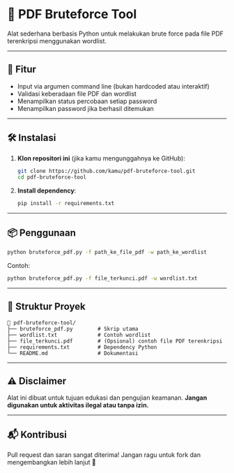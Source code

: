 # 📄 PDF Bruteforce Tool

Alat sederhana berbasis Python untuk melakukan brute force pada file PDF terenkripsi menggunakan wordlist.

---

## 🚀 Fitur

* Input via argumen command line (bukan hardcoded atau interaktif)
* Validasi keberadaan file PDF dan wordlist
* Menampilkan status percobaan setiap password
* Menampilkan password jika berhasil ditemukan

---

## 🛠️ Instalasi

1. **Klon repositori ini** (jika kamu mengunggahnya ke GitHub):

   ```bash
   git clone https://github.com/kamu/pdf-bruteforce-tool.git
   cd pdf-bruteforce-tool
   ```

2. **Install dependency**:

   ```bash
   pip install -r requirements.txt
   ```

---

## 📦 Penggunaan

```bash
python bruteforce_pdf.py -f path_ke_file_pdf -w path_ke_wordlist
```

Contoh:

```bash
python bruteforce_pdf.py -f file_terkunci.pdf -w wordlist.txt
```

---

## 📂 Struktur Proyek

```
📁 pdf-bruteforce-tool/
├── bruteforce_pdf.py        # Skrip utama
├── wordlist.txt             # Contoh wordlist
├── file_terkunci.pdf        # (Opsional) contoh file PDF terenkripsi
├── requirements.txt         # Dependency Python
└── README.md                # Dokumentasi
```

---

## ⚠️ Disclaimer

Alat ini dibuat untuk tujuan edukasi dan pengujian keamanan. **Jangan digunakan untuk aktivitas ilegal atau tanpa izin.**

---

## 📬 Kontribusi

Pull request dan saran sangat diterima! Jangan ragu untuk fork dan mengembangkan lebih lanjut 🚀

